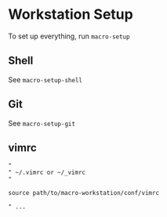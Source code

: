 Workstation Setup
=================

To set up everything, run `macro-setup`


Shell
-----

See `macro-setup-shell`


Git
---

See `macro-setup-git`


vimrc
-----

    "
    " ~/.vimrc or ~/_vimrc
    "

    source path/to/macro-workstation/conf/vimrc

    " ...

